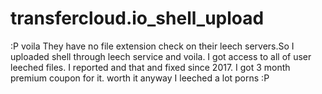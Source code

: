 # transfercloud.io_shell_upload
:P voila 
They have no file extension check on their leech servers.So I uploaded shell through leech service and voila. I got access to all of user leeched files. I reported and that and fixed since 2017.
I got 3 month premium coupon for it.
worth it anyway I leeched a lot porns :P 
